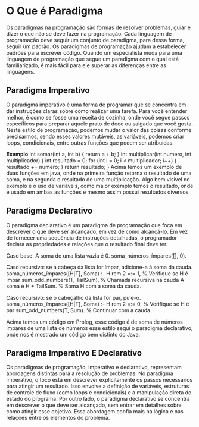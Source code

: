 # O Que é Paradigma
Os paradigmas na programação são formas de resolver problemas, guiar e dizer o que não se deve fazer na programação. 
Cada linguagem de programação deve seguir um conjunto de paradigma, para dessa forma, seguir um padrão.
Os paradigmas de programação ajudam a estabelecer padrões para escrever código. 
Quando um especialista muda para uma linguagem de programação que segue um paradigma com o qual está familiarizado, 
é mais fácil para ele superar as diferenças entre as linguagens.

## Paradigma Imperativo
O paradigma imperativo é uma forma de programar que se concentra em dar instruções claras sobre como realizar uma tarefa. 
Para você entender melhor, é como se fosse uma receita de cozinha, onde você segue passos específicos para preparar aquele 
prato de doce ou salgado que você gosta. 
Neste estilo de programação, podemos mudar o valor das coisas conforme precisarmos, sendo esses valores mutáveis, 
as variáveis, podemos criar loops, condicionais,  entre outras funções que podem ser atribuídas.

**Exemplo** 
int somar(int a, int b) {
   return a + b;
}
int multiplicar(int numero, int multiplicador) {
    int resultado = 0;
    for (int i = 0; i < multiplicador; i++) {
        resultado += numero;
    }
    return resultado;
}
Acima temos um exemplo de duas funções em java, onde na primeira função retorna o resultado de uma soma, e na segunda o resultado de uma multiplicação. Algo bem visivel no exemplo é o uso de variáveis, como maior exemplo temos o resultado, onde é usado em ambas as funções e mesmo assim possui resultados diversos.

## Paradigma Declarativo 
O paradigma declarativo é um paradigma de programação que foca em descrever o que deve ser alcançado, em vez de como alcançá-lo. Em vez de fornecer uma sequência de instruções detalhadas, o programador declara as propriedades e relações que o resultado final deve ter. 

Caso base: A soma de uma lista vazia é 0. 
soma_números_ímpares([], 0). 
 
Caso recursivo: se a cabeça da lista for ímpar, adicione-a à soma da cauda. 
soma_números_ímpares([H|T], Soma) :- 
   H rem 2 =:= 1, % Verifique se H é ímpar 
   sum_odd_numbers(T, TailSum), % Chamada recursiva na cauda 
   A soma é H + TailSum. % Soma H com a soma da cauda. 
 
Caso recursivo: se o cabeçalho da lista for par, pule-o. 
soma_números_ímpares([H|T], Soma) :- 
   H rem 2 =:= 0, % Verifique se H é par 
   sum_odd_numbers(T, Sum). % Continuar com a cauda. 

Acima temos um código em Prolog, esse código é de soma de números ímpares de uma lista de números esse estilo segui o paradigma declarativo, onde nos é mostrado um código bem distinto do Java.

## Paradigma Imperativo E Declarativo
Os paradigmas de programação, imperativo e declarativo, representam abordagens distintas para a resolução de problemas. No paradigma imperativo, o foco está em descrever explicitamente os passos necessários para atingir um resultado. Isso envolve a definição de variáveis, estruturas de controle de fluxo (como loops e condicionais) e a manipulação direta do estado do programa. Por outro lado, o paradigma declarativo se concentra em descrever o que deve ser alcançado, sem entrar em detalhes sobre como atingir esse objetivo. Essa abordagem confia mais na lógica e nas relações entre os elementos do problema.



